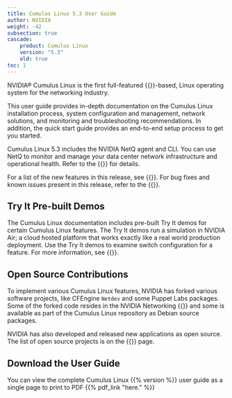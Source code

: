```yaml
---
title: Cumulus Linux 5.3 User Guide
author: NVIDIA
weight: -42
subsection: true
cascade:
    product: Cumulus Linux
    version: "5.3"
    old: true
toc: 1
---
```

NVIDIA® Cumulus Linux is the first full-featured {{<exlink url="https://www.debian.org/releases/buster/" text="Debian Buster" >}}-based,
Linux operating system for the networking industry.

This user guide provides in-depth documentation on the Cumulus Linux installation process, system configuration and management, network solutions, and monitoring and troubleshooting recommendations. In addition, the quick start guide provides an end-to-end setup process to get you started.

Cumulus Linux 5.3 includes the NVIDIA NetQ agent and CLI. You can use NetQ to monitor and manage your data center network infrastructure and operational health. Refer to the {{<exlink url="https://docs.nvidia.com/networking-ethernet-software/cumulus-netq/" text="NVIDIA NetQ documentation">}} for details.

For a list of the new features in this release, see {{<link url="Whats-New" text="What's New">}}. For bug fixes and known issues present in this release, refer to the {{<link url="Cumulus-Linux-5.3-Release-Notes" text="Cumulus Linux 5.3 Release Notes">}}.
<!-- vale off -->
## Try It Pre-built Demos
<!-- vale on -->
The Cumulus Linux documentation includes pre-built Try It demos for certain Cumulus Linux features. The Try It demos run a simulation in NVIDIA Air; a cloud hosted platform that works exactly like a real world production deployment. Use the Try It demos to examine switch configuration for a feature. For more information, see {{<link url="Try-It-Pre-built-Demos" text="Try It Pre-built Demos">}}.

## Open Source Contributions

To implement various Cumulus Linux features, NVIDIA has forked various software projects, like CFEngine `Netdev` and some Puppet Labs packages. Some of the forked code resides in the NVIDIA Networking {{<exlink url="https://github.com/CumulusNetworks" text="GitHub repository" >}} and some is available as part of the Cumulus Linux repository as Debian source packages.

NVIDIA has also developed and released new applications as open source. The list of open source projects is on the {{<link title="Cumulus Linux 5.3 Packages" text="Cumulus Linux packages" >}} page.

## Download the User Guide
<!-- vale off -->
You can view the complete Cumulus Linux {{% version %}} user guide as a single page to print to PDF {{% pdf_link "here." %}}
<!-- vale on -->